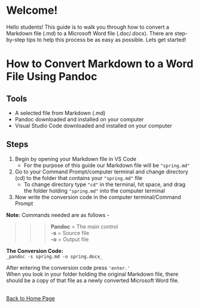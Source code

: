 # Welcome!
Hello students! This guide is to walk you through how to convert a Markdown file (.md) to a Microsoft Word file (.doc/.docx). There are step-by-step tips to help this process be as easy as possible. Lets get started!
# How to Convert Markdown to a Word File Using Pandoc 

## Tools 
-	A selected file from Markdown (.md)  
-	Pandoc downloaded and installed on your computer 
-	Visual Studio Code downloaded and installed on your computer 
## Steps 
1.	Begin by opening your Markdown file in VS Code <br> 
    - For the purpose of this guide our Markdown file will be `"spring.md"` <br>
2.	Go to your Command Prompt/computer terminal and change directory (cd) to the folder that contains your `"spring.md"` file <br> 
    - To change directory type `"cd"` in the terminal, hit space, and drag the folder holding `"spring.md"` into the computer terminal <br>
3.	Now write the conversion code in the computer terminal/Command Prompt <br> 

**Note:** Commands needed are as follows - <br>  
>>>**Pandoc** = The main control <br>
**-s** = Source file <br>
**-o** = Output file <br>
	
**The Conversion Code:** <br>
	`_pandoc -s spring.md -o spring.docx_`

After entering the conversion code press `'enter.'`<br> When you look in your folder holding the original Markdown file, there should be a copy of that file as a newly converted Microsoft Word file.




<br>[Back to Home Page](index.md)